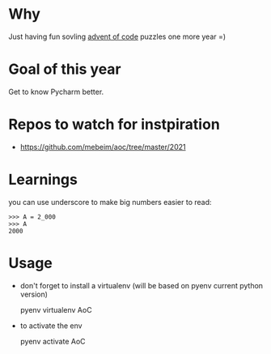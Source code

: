 # Why

Just having fun sovling [advent of code](https://adventofcode.com/) puzzles one more year =)

# Goal of this year

Get to know Pycharm better.

# Repos to watch for instpiration

- https://github.com/mebeim/aoc/tree/master/2021

# Learnings

you can use underscore to make big numbers easier to read:

    >>> A = 2_000
    >>> A
    2000

# Usage

- don't forget to install a virtualenv (will be based on pyenv current python version)
 
    pyenv virtualenv AoC 

- to activate the env 

    pyenv activate AoC
